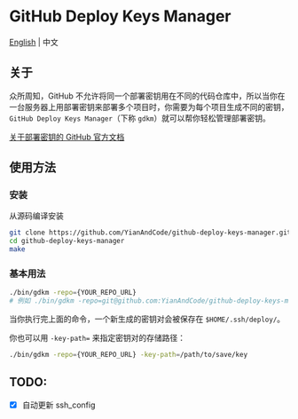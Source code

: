 # GitHub Deploy Keys Manager

[English](README.md) | 中文

## 关于

众所周知，GitHub 不允许将同一个部署密钥用在不同的代码仓库中，所以当你在一台服务器上用部署密钥来部署多个项目时，你需要为每个项目生成不同的密钥，`GitHub Deploy Keys Manager`（下称 `gdkm`）就可以帮你轻松管理部署密钥。

[关于部署密钥的 GitHub 官方文档](https://docs.github.com/cn/developers/overview/managing-deploy-keys#%E5%9C%A8%E4%B8%80%E5%8F%B0%E6%9C%8D%E5%8A%A1%E5%99%A8%E4%B8%8A%E4%BD%BF%E7%94%A8%E5%A4%9A%E4%B8%AA%E4%BB%93%E5%BA%93)

## 使用方法

### 安装

从源码编译安装

```bash
git clone https://github.com/YianAndCode/github-deploy-keys-manager.git
cd github-deploy-keys-manager
make
```

### 基本用法

```bash
./bin/gdkm -repo={YOUR_REPO_URL}
# 例如 ./bin/gdkm -repo=git@github.com:YianAndCode/github-deploy-keys-manager.git
```

当你执行完上面的命令，一个新生成的密钥对会被保存在 `$HOME/.ssh/deploy/`。

你也可以用 `-key-path=` 来指定密钥对的存储路径：
```bash
./bin/gdkm -repo={YOUR_REPO_URL} -key-path=/path/to/save/key
```

## TODO:

 - [x] 自动更新 ssh_config
